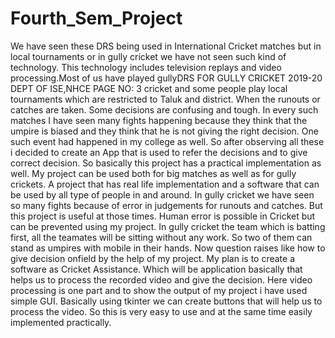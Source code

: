 # Fourth_Sem_Project

We have seen these DRS being used in International Cricket matches but in local
tournaments or in gully cricket we have not seen such kind of technology. This
technology includes television replays and video processing.Most of us have played gullyDRS FOR GULLY CRICKET 2019-20
DEPT OF ISE,NHCE PAGE NO: 3
cricket and some people play local tournaments which are restricted to Taluk and district. When the runouts or catches are taken. Some decisions are confusing and tough. In
every such matches I have seen many fights happening because they think that the
umpire is biased and they think that he is not giving the right decision. One such event
had happened in my college as well. So after observing all these i decided to create an
App that is used to refer the decisions and to give correct decision. So basically this
project has a practical implementation as well. My project can be used both for big
matches as well as for gully crickets. A project that has real life implementation and a
software that can be used by all type of people in and around. In gully cricket we have
seen so many fights because of error in judgements for runouts and catches. But this
project is useful at those times. Human error is possible in Cricket but can be prevented
using my project. In gully cricket the team which is batting first, all the teamates will
be sitting without any work. So two of them can stand as umpires with mobile in their
hands. Now question raises like how to give decision onfield by the help of my project. My plan is to create a software as Cricket Assistance. Which will be application
basically that helps us to process the recorded video and give the decision. Here video
processing is one part and to show the output of my project i have used simple GUI. Basically using tkinter we can create buttons that will help us to process the video. So
this is very easy to use and at the same time easily implemented practically.

